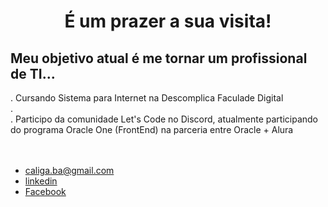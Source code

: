 <div align="center">
<h1>É um prazer a sua visita!</h1>
</div>
<h3>
 <h2>
 Meu objetivo atual é me tornar um profissional de TI...
</h2>
 . Cursando Sistema para Internet na Descomplica Faculade Digital <br>
 . <br>
 . Participo da comunidade Let's Code no Discord, atualmente participando do programa Oracle One (FrontEnd) na parceria entre Oracle + Alura <br>
</h3>
</br>
 <div align="center">

</div>
</br>
<footer>
<ul class="contacts_list">
<li>
<a href="malito: caliga.ba@gmail.com">caliga.ba@gmail.com</a>
</li>
<li>
<a href="https://www.linkedin.com/in/caliga" target="_blank">linkedin</a>
</li>
<li>
<a href="https://www.facebook.com/raimundo.caliga/" target="_blank">Facebook</a>
</li>
</ul>
<h4></h4>
</footer>
